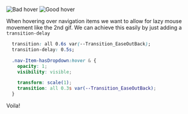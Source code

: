 ![Bad hover](http://imgur.com/kGwpXE3)
![Good hover](http://imgur.com/q3hG1Bd)

When hovering over navigation items we want to allow for lazy mouse movement like the 2nd gif. We can achieve this easily by just adding a `transition-delay`

```css
  transition: all 0.6s var(--Transition_EaseOutBack);
  transition-delay: 0.5s;

  .nav-Item-hasDropdown:hover & {
    opacity: 1;
    visibility: visible;

    transform: scale(1);
    transition: all 0.3s var(--Transition_EaseOutBack);
  }
```

Voila!
